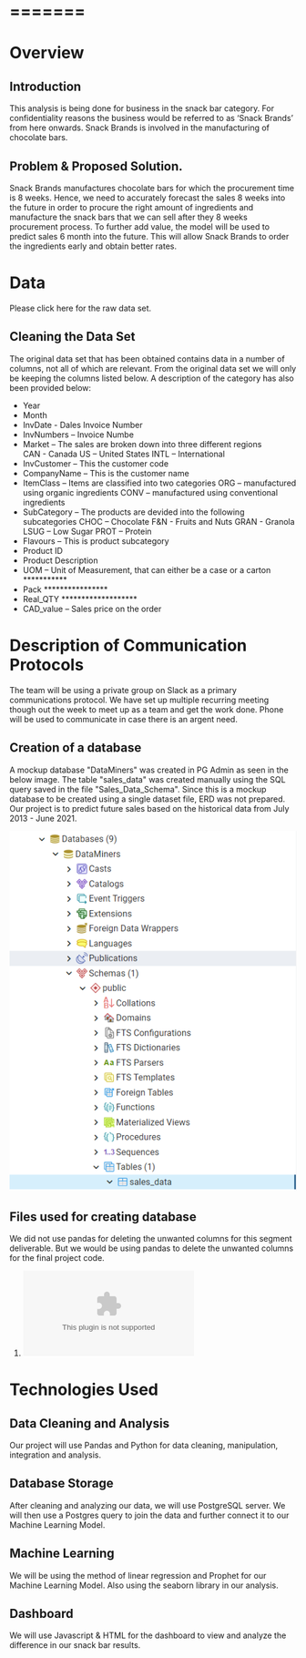 =======
=======
# Overview
## Introduction
This analysis is being done for business in the snack bar category. For confidentiality reasons the business would be referred to as ‘Snack Brands’ from here onwards. Snack Brands is involved in the manufacturing of chocolate bars. 
## Problem & Proposed Solution.
Snack Brands manufactures chocolate bars for which the procurement time is 8 weeks. Hence, we need to accurately forecast the sales 8 weeks into the future in order to procure the right amount of ingredients and manufacture the snack bars that we can sell after they 8 weeks procurement process. 
To further add value, the model will be used to predict sales 6 month into the future. This will allow Snack Brands to order the ingredients early and obtain better rates.
# Data
Please click here for the raw data set.
## Cleaning the Data Set
The original data set that has been obtained contains data in a number of columns, not all of which are relevant. From the original data set we will only be keeping the columns listed below. A description of the category has also been provided below:

* Year
* Month 
* InvDate - Dales Invoice Number
* InvNumbers – Invoice Numbe
* Market – The sales are broken down into three different regions	
CAN - Canada
US – United States
INTL – International
* InvCustomer – This the customer code
* CompanyName – This is the customer name
* ItemClass – Items are classified into two categories
ORG – manufactured using organic ingredients
CONV – manufactured using conventional ingredients
* SubCategory – The products are devided into the following subcategories
CHOC – Chocolate
F&N - Fruits and Nuts
GRAN - Granola 
LSUG – Low Sugar
PROT – Protein
* Flavours – This is product subcategory
* Product ID
* Product Description
* UOM – Unit of Measurement, that can either be a case or a carton ***********
* Pack ****************
* Real_QTY *******************
* CAD_value – Sales price on the order
# Description of Communication Protocols
The team will be using a private group on Slack as a primary communications protocol. We have set up multiple recurring meeting though out the week to meet up as a team and get the work done. Phone will be used to communicate in case there is an argent need.

## Creation of a database

A mockup database "DataMiners" was created in PG Admin as seen in the below image. The table "sales_data" was created manually using the SQL query saved in the file "Sales_Data_Schema". Since this is a mockup database to be created using a single dataset file, ERD was not prepared. Our project is to predict future sales based on the historical data from July 2013 - June 2021.

![Image](https://github.com/shayanafzal/DataMiners/blob/yashodhan/DataMiners_DB.png)

## Files used for creating database

We did not use pandas for deleting the unwanted columns for this segment deliverable. But we would be using pandas to delete the unwanted columns for the final project code.

1) ![Sales_Data - Only the columns we need](https://github.com/shayanafzal/DataMiners/blob/yashodhan/Sales_Data%20-%20Only%20the%20columns%20we%20need.csv)

# Technologies Used
## Data Cleaning and Analysis
Our project will use Pandas and Python for data cleaning, manipulation, integration and analysis. 

## Database Storage
After cleaning and analyzing our data, we will use PostgreSQL server. We will then use a Postgres query to join the data and further connect it to our Machine Learning Model.

## Machine Learning
We will be using the method of linear regression and Prophet for our Machine Learning Model. Also using the seaborn library in our analysis. 

## Dashboard
We will use Javascript & HTML for the dashboard to view and analyze the difference in our snack bar results.


